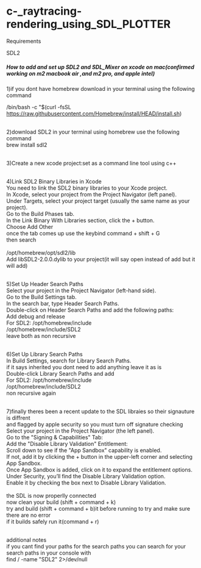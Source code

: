 # c-_raytracing-rendering_using_SDL_PLOTTER
Requirements

SDL2

##### How to add and set up SDL2 and SDL_Mixer on xcode on mac(confirmed working on m2 macbook air ,and m2 pro, and apple intel)
1)if you dont have homebrew download in your terminal using the following command <br />

/bin/bash -c "$(curl -fsSL https://raw.githubusercontent.com/Homebrew/install/HEAD/install.sh)
<br /> <br />

2)download SDL2  in your terminal using homebrew use the following command <br />
brew install sdl2  <br /> <br />


3)Create a new xcode project:set as a command line tool using c++ <br /> <br />


4)Link SDL2 Binary Libraries in Xcode <br />
You need to link the SDL2  binary libraries to your Xcode project. <br />
In Xcode, select your project from the Project Navigator (left panel). <br />
Under Targets, select your project target (usually the same name as your project). <br />
Go to the Build Phases tab. <br />
In the Link Binary With Libraries section, click the + button. <br />
Choose Add Other <br />
once the tab comes up use the keybind command + shift + G <br />
then search  <br />    <br /> 
/opt/homebrew/opt/sdl2/lib    <br /> 
Add libSDL2-2.0.0.dylib to your project(it will say open instead of add but it will add) <br /><br />


5)Set Up Header Search Paths <br />
Select your project in the Project Navigator (left-hand side). <br />
Go to the Build Settings tab. <br />
In the search bar, type Header Search Paths. <br />
Double-click on Header Search Paths and add the following paths: <br />
Add debug and release <br />
For SDL2: /opt/homebrew/include  <br />
/opt/homebrew/include/SDL2 <br />
leave both as non recursive <br /> <br />



6)Set Up Library Search Paths <br />
In Build Settings, search for Library Search Paths. <br />
if it says inherited you dont need to add anything leave it as is <br />
Double-click Library Search Paths and add  <br />
For SDL2: /opt/homebrew/include  <br />
/opt/homebrew/include/SDL2 <br />
non recursive again <br /> <br />


7)finally theres been a recent update to the SDL libraies so their signauture is diffrent <br />
and flagged by apple security so you must turn off signature checking  <br />
Select your project in the Project Navigator (the left panel). <br />
Go to the "Signing & Capabilities" Tab: <br />
Add the "Disable Library Validation" Entitlement: <br />
Scroll down to see if the "App Sandbox" capability is enabled.  <br />
If not, add it by clicking the + button in the upper-left corner and selecting App Sandbox. <br />
Once App Sandbox is added, click on it to expand the entitlement options. <br />
Under Security, you’ll find the Disable Library Validation option. <br />
Enable it by checking the box next to Disable Library Validation. <br />
 <br />
the SDL is now properlly connected <br />
now clean your build (shift + command + k) <br />
try and build (shift + command + b)it before running to try and make sure there are no error <br />
if it builds safely run it(command + r) <br /> <br />


additional notes  <br />
if you cant find your paths for the search paths you can search for your search paths in your console with  <br />
find / -name "SDL2" 2>/dev/null <br />
